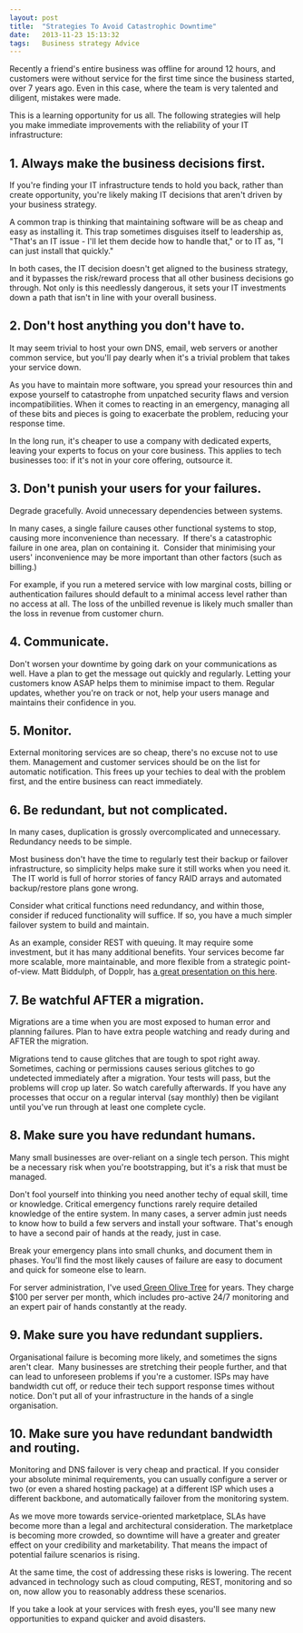 ```yaml
---
layout: post
title:  "Strategies To Avoid Catastrophic Downtime"
date:   2013-11-23 15:13:32
tags:   Business strategy Advice
---
```


Recently a friend's entire business was offline for around 12 hours, and customers were without service for the first time since the business started, over 7 years ago. Even in this case, where the team is very talented and diligent, mistakes were made.

This is a learning opportunity for us all. The following strategies will help you make immediate improvements with the reliability of your IT infrastructure:
<h2>1. Always make the business decisions first.</h2>
If you're finding your IT infrastructure tends to hold you back, rather than create opportunity, you're likely making IT decisions that aren't driven by your business strategy.

A common trap is thinking that maintaining software will be as cheap and easy as installing it. This trap sometimes disguises itself to leadership as, "That's an IT issue - I'll let them decide how to handle that," or to IT as, "I can just install that quickly."

In both cases, the IT decision doesn't get aligned to the business strategy, and it bypasses the risk/reward process that all other business decisions go through. Not only is this needlessly dangerous, it sets your IT investments down a path that isn't in line with your overall business.
<h2>2. Don't host anything you don't have to.</h2>
It may seem trivial to host your own DNS, email, web servers or another common service, but you'll pay dearly when it's a trivial problem that takes your service down.

As you have to maintain more software, you spread your resources thin and expose yourself to catastrophe from unpatched security flaws and version incompatibilities.  When it comes to reacting in an emergency, managing all of these bits and pieces is going to exacerbate the problem, reducing your response time.

In the long run, it's cheaper to use a company with dedicated experts, leaving your experts to focus on your core business. This applies to tech businesses too: if it's not in your core offering, outsource it.
<h2>3. Don't punish your users for your failures.</h2>
Degrade gracefully. Avoid unnecessary dependencies between systems.

In many cases, a single failure causes other functional systems to stop, causing more inconvenience than necessary.  If there's a catastrophic failure in one area, plan on containing it.  Consider that minimising your users' inconvenience may be more important than other factors (such as billing.)

For example, if you run a metered service with low marginal costs, billing or authentication failures should default to a minimal access level rather than no access at all. The loss of the unbilled revenue is likely much smaller than the loss in revenue from customer churn.
<h2>4. Communicate.</h2>
Don't worsen your downtime by going dark on your communications as well. Have a plan to get the message out quickly and regularly. Letting your customers know ASAP helps them to minimise impact to them. Regular updates, whether you're on track or not, help your users manage and maintains their confidence in you.
<h2>5. Monitor.</h2>
External monitoring services are so cheap, there's no excuse not to use them. Management and customer services should be on the list for automatic notification. This frees up your techies to deal with the problem first, and the entire business can react immediately.
<h2>6. Be redundant, but not complicated.</h2>
In many cases, duplication is grossly overcomplicated and unnecessary. Redundancy needs to be simple.

Most business don't have the time to regularly test their backup or failover infrastructure, so simplicity helps make sure it still works when you need it.  The IT world is full of horror stories of fancy RAID arrays and automated backup/restore plans gone wrong.

Consider what critical functions need redundancy, and within those, consider if reduced functionality will suffice. If so, you have a much simpler failover system to build and maintain.

As an example, consider REST with queuing. It may require some investment, but it has many additional benefits. Your services become far more scalable, more maintainable, and more flexible from a strategic point-of-view. Matt Biddulph, of Dopplr, has <a href="http://www.slideshare.net/carsonified/dopplr-its-made-of-messages-matt-biddulph-presentation">a great presentation on this here</a>.
<h2>7. Be watchful AFTER a migration.</h2>
Migrations are a time when you are most exposed to human error and planning failures. Plan to have extra people watching and ready during and AFTER the migration.

Migrations tend to cause glitches that are tough to spot right away. Sometimes, caching or permissions causes serious glitches to go undetected immediately after a migration. Your tests will pass, but the problems will crop up later. So watch carefully afterwards. If you have any processes that occur on a regular interval (say monthly) then be vigilant until you've run through at least one complete cycle.
<h2>8. Make sure you have redundant humans.</h2>
Many small businesses are over-reliant on a single tech person. This might be a necessary risk when you're bootstrapping, but it's a risk that must be managed.

Don't fool yourself into thinking you need another techy of equal skill, time or knowledge. Critical emergency functions rarely require detailed knowledge of the entire system. In many cases, a server admin just needs to know how to build a few servers and install your software. That's enough to have a second pair of hands at the ready, just in case.

Break your emergency plans into small chunks, and document them in phases. You'll find the most likely causes of failure are easy to document and quick for someone else to learn.

For server administration, I've used<a href="http://www.greenolivetree.net/"> Green Olive Tree</a> for years. They charge $100 per server per month, which includes pro-active 24/7 monitoring and an expert pair of hands constantly at the ready.
<h2>9. Make sure you have redundant suppliers.</h2>
Organisational failure is becoming more likely, and sometimes the signs aren't clear.  Many businesses are stretching their people further, and that can lead to unforeseen problems if you're a customer. ISPs may have bandwidth cut off, or reduce their tech support response times without notice. Don't put all of your infrastructure in the hands of a single organisation.
<h2>10. Make sure you have redundant bandwidth and routing.</h2>
Monitoring and DNS failover is very cheap and practical. If you consider your absolute minimal requirements, you can usually configure a server or two (or even a shared hosting package) at a different ISP which uses a different backbone, and automatically failover from the monitoring system.

As we move more towards service-oriented marketplace, SLAs have become more than a legal and architectural consideration. The marketplace is becoming more crowded, so downtime will have a greater and greater effect on your credibility and marketability. That means the impact of potential failure scenarios is rising.

At the same time, the cost of addressing these risks is lowering. The recent advanced in technology such as cloud computing, REST, monitoring and so on, now allow you to reasonably address these scenarios.

If you take a look at your services with fresh eyes, you'll see many new opportunities to expand quicker and avoid disasters.
